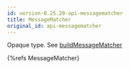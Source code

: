```yaml
---
id: version-0.25.20-api-messagematcher
title: MessageMatcher
original_id: api-messagematcher
---
```


Opaque type. See [buildMessageMatcher](api-buildmessagematcher.html)

{%refs MessageMatcher}
